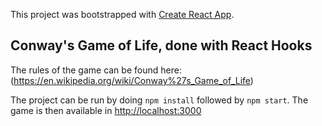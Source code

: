 This project was bootstrapped with [Create React App](https://github.com/facebook/create-react-app).

## Conway's Game of Life, done with React Hooks

The rules of the game can be found here: (https://en.wikipedia.org/wiki/Conway%27s_Game_of_Life)

The project can be run by doing `npm install` followed by `npm start`. The game is then available in [http://localhost:3000](http://localhost:3000)
